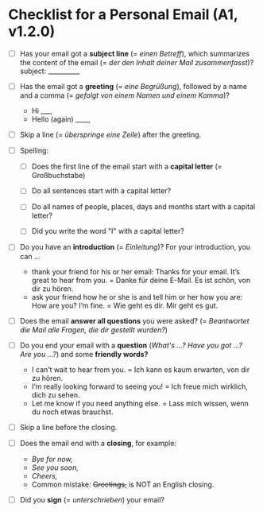 # Checklist for a Personal Email (A1, v1.2.0)

- [ ] Has your email got a **subject line** (= _einen Betreff_), which summarizes the content of the email (= _der den Inhalt deiner Mail zusammenfasst_)? subject: \_\_\_\_\_\_\_\_\_\_

- [ ] Has the email got a **greeting** (= _eine Begrüßung_), followed by a name and a comma (= _gefolgt von einem Namen und einem Komma_)? 
  
     - Hi \_\_\_,
     - Hello (again) \_\_\_\_,

- [ ] Skip a line (_= überspringe eine Zeile_) after the greeting.

- [ ] Spelling:
  
     - [ ] Does the first line of the email start with a **capital letter** (= Großbuchstabe)
  
     - [ ] Do all sentences start with a capital letter?
  
     - [ ] Do all names of people, places, days and months start with a capital letter?
  
     - [ ] Did you write the word "I" with a capital letter?

- [ ] Do you have an **introduction** (= _Einleitung_)? For your introduction, you can \...
  
     - thank your friend for his or her email: Thanks for your email. It’s great to hear from you. = Danke für deine E-Mail. Es ist schön, von dir zu hören.
     - ask your friend how he or she is and tell him or her how you are: How are you? I’m fine. = Wie geht es dir. Mir geht es gut.

- [ ] Does the email **answer all questions** you were asked? (= _Beantwortet die Mail alle Fragen, die dir gestellt wurden?_)

- [ ] Do you end your email with a **question** (_What's ...? Have you got ...? Are you ...?_) and some **friendly words?**
  
     - I can’t wait to hear from you. = Ich kann es kaum erwarten, von dir zu hören.
     - I’m really looking forward to seeing you! = Ich freue mich wirklich, dich zu sehen.
     - Let me know if you need anything else. = Lass mich wissen, wenn du noch etwas brauchst.

- [ ] Skip a line before the closing.

- [ ] Does the email end with a **closing**, for example: 
    
    - _Bye for now,_
    - _See you soon,_
    - _Cheers,_
    - Common mistake: ~~Greetings,~~ is NOT an English closing.

- [ ] Did you **sign** (= _unterschrieben_) your email?
